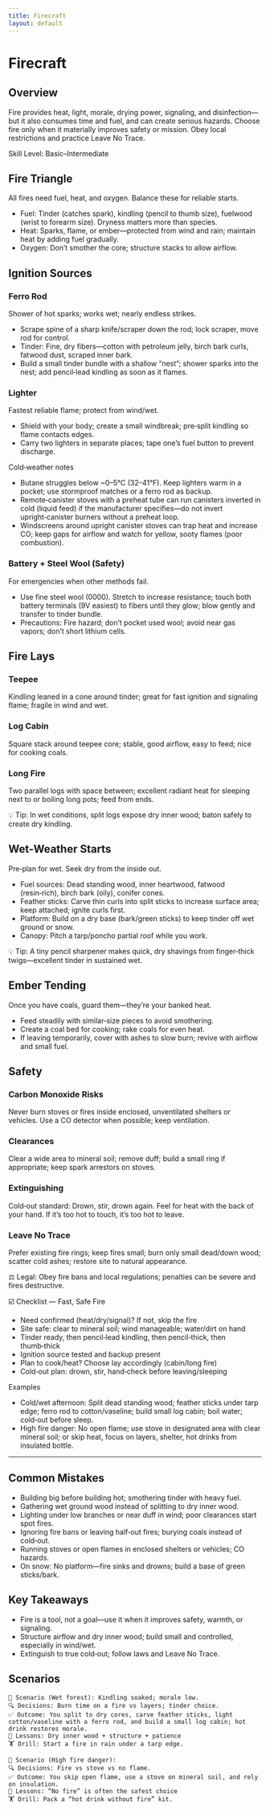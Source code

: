 ```yaml
---
title: Firecraft
layout: default
---
```


# Firecraft

## Overview
Fire provides heat, light, morale, drying power, signaling, and disinfection—but it also consumes time and fuel, and can create serious hazards. Choose fire only when it materially improves safety or mission. Obey local restrictions and practice Leave No Trace.

Skill Level: Basic–Intermediate

## Fire Triangle
All fires need fuel, heat, and oxygen. Balance these for reliable starts.

- Fuel: Tinder (catches spark), kindling (pencil to thumb size), fuelwood (wrist to forearm size). Dryness matters more than species.
- Heat: Sparks, flame, or ember—protected from wind and rain; maintain heat by adding fuel gradually.
- Oxygen: Don’t smother the core; structure stacks to allow airflow.

## Ignition Sources
### Ferro Rod
Shower of hot sparks; works wet; nearly endless strikes.

- Scrape spine of a sharp knife/scraper down the rod; lock scraper, move rod for control.
- Tinder: Fine, dry fibers—cotton with petroleum jelly, birch bark curls, fatwood dust, scraped inner bark.
- Build a small tinder bundle with a shallow “nest”; shower sparks into the nest; add pencil‑lead kindling as soon as it flames.

### Lighter
Fastest reliable flame; protect from wind/wet.

- Shield with your body; create a small windbreak; pre‑split kindling so flame contacts edges.
- Carry two lighters in separate places; tape one’s fuel button to prevent discharge.

Cold‑weather notes
- Butane struggles below ~0–5°C (32–41°F). Keep lighters warm in a pocket; use stormproof matches or a ferro rod as backup.
- Remote‑canister stoves with a preheat tube can run canisters inverted in cold (liquid feed) if the manufacturer specifies—do not invert upright‑canister burners without a preheat loop.
- Windscreens around upright canister stoves can trap heat and increase CO; keep gaps for airflow and watch for yellow, sooty flames (poor combustion).

### Battery + Steel Wool (Safety)
For emergencies when other methods fail.

- Use fine steel wool (0000). Stretch to increase resistance; touch both battery terminals (9V easiest) to fibers until they glow; blow gently and transfer to tinder bundle.
- Precautions: Fire hazard; don’t pocket used wool; avoid near gas vapors; don’t short lithium cells.

## Fire Lays
### Teepee
Kindling leaned in a cone around tinder; great for fast ignition and signaling flame; fragile in wind and wet.

### Log Cabin
Square stack around teepee core; stable, good airflow, easy to feed; nice for cooking coals.

### Long Fire
Two parallel logs with space between; excellent radiant heat for sleeping next to or boiling long pots; feed from ends.

💡 Tip: In wet conditions, split logs expose dry inner wood; baton safely to create dry kindling.

## Wet-Weather Starts
Pre‑plan for wet. Seek dry from the inside out.

- Fuel sources: Dead standing wood, inner heartwood, fatwood (resin‑rich), birch bark (oily), conifer cones.
- Feather sticks: Carve thin curls into split sticks to increase surface area; keep attached; ignite curls first.
- Platform: Build on a dry base (bark/green sticks) to keep tinder off wet ground or snow.
- Canopy: Pitch a tarp/poncho partial roof while you work.

💡 Tip: A tiny pencil sharpener makes quick, dry shavings from finger‑thick twigs—excellent tinder in sustained wet.

## Ember Tending
Once you have coals, guard them—they’re your banked heat.

- Feed steadily with similar‑size pieces to avoid smothering.
- Create a coal bed for cooking; rake coals for even heat.
- If leaving temporarily, cover with ashes to slow burn; revive with airflow and small fuel.

## Safety
### Carbon Monoxide Risks
Never burn stoves or fires inside enclosed, unventilated shelters or vehicles. Use a CO detector when possible; keep ventilation.

### Clearances
Clear a wide area to mineral soil; remove duff; build a small ring if appropriate; keep spark arrestors on stoves.

### Extinguishing
Cold‑out standard: Drown, stir, drown again. Feel for heat with the back of your hand. If it’s too hot to touch, it’s too hot to leave.

### Leave No Trace
Prefer existing fire rings; keep fires small; burn only small dead/down wood; scatter cold ashes; restore site to natural appearance.

⚖️ Legal: Obey fire bans and local regulations; penalties can be severe and fires destructive.

☑️ Checklist — Fast, Safe Fire
- Need confirmed (heat/dry/signal)? If not, skip the fire
- Site safe: clear to mineral soil; wind manageable; water/dirt on hand
- Tinder ready, then pencil‑lead kindling, then pencil‑thick, then thumb‑thick
- Ignition source tested and backup present
- Plan to cook/heat? Choose lay accordingly (cabin/long fire)
- Cold‑out plan: drown, stir, hand‑check before leaving/sleeping

Examples
- Cold/wet afternoon: Split dead standing wood; feather sticks under tarp edge; ferro rod to cotton/vaseline; build small log cabin; boil water; cold‑out before sleep.
- High fire danger: No open flame; use stove in designated area with clear mineral soil; or skip heat, focus on layers, shelter, hot drinks from insulated bottle.

---

## Common Mistakes
- Building big before building hot; smothering tinder with heavy fuel.
- Gathering wet ground wood instead of splitting to dry inner wood.
- Lighting under low branches or near duff in wind; poor clearances start spot fires.
- Ignoring fire bans or leaving half‑out fires; burying coals instead of cold‑out.
- Running stoves or open flames in enclosed shelters or vehicles; CO hazards.
- On snow: No platform—fire sinks and drowns; build a base of green sticks/bark.

## Key Takeaways
- Fire is a tool, not a goal—use it when it improves safety, warmth, or signaling.
- Structure airflow and dry inner wood; build small and controlled, especially in wind/wet.
- Extinguish to true cold‑out; follow laws and Leave No Trace.

## Scenarios

```
🧭 Scenario (Wet forest): Kindling soaked; morale low.
🔍 Decisions: Burn time on a fire vs layers; tinder choice.
✅ Outcome: You split to dry cores, carve feather sticks, light cotton/vaseline with a ferro rod, and build a small log cabin; hot drink restores morale.
🧠 Lessons: Dry inner wood + structure + patience
🏋️ Drill: Start a fire in rain under a tarp edge.

🧭 Scenario (High fire danger):
🔍 Decisions: Fire vs stove vs no flame.
✅ Outcome: You skip open flame, use a stove on mineral soil, and rely on insulation.
🧠 Lessons: “No fire” is often the safest choice
🏋️ Drill: Pack a “hot drink without fire” kit.
```
